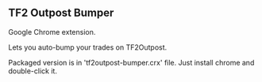 TF2 Outpost Bumper
----------------------

Google Chrome extension.

Lets you auto-bump your trades on TF2Outpost.

Packaged version is in 'tf2outpost-bumper.crx' file. Just install chrome and double-click it.